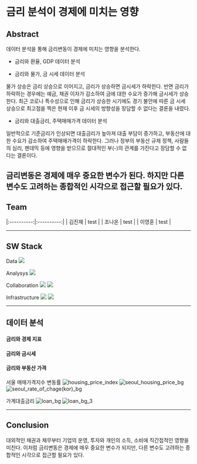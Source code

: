 # 금리 분석이 경제에 미치는 영향

## Abstract
<t>
데이터 분석을 통해 금리변동이 경제에 미치는 영향을 분석한다.
  
* 금리와 환율, GDP 데이터 분석

  
* 금리와 물가, 금 시세 데이터 분석

 물가 상승은 금리 상승으로 이어지고, 금리가 상승하면 금시세가 하락한다. 반면 금리가 하락하는 경우에는 예금, 채권 이자가 감소하여 금에 대한 수요가 증가해 금시세가 상승한다. 최근 코로나 특수성으로 인해  금리가 상승한 시기에도 경기 불안에 따른 금 시세 상승으로 최고점을 찍은 현재 이후 금 시세의 방향성을 장담할 수 없다는 결론을 내렸다.

* 금리와 대출금리, 주택매매가격 데이터 분석

 일반적으로 기준금리가 인상되면 대출금리가 높아져 대출 부담이 증가하고, 부동산에 대한 수요가 감소하여 주택매매가격이 하락한다. 
그러나 정부의 부동산 규제 정책, 사람들의 심리, 팬데믹 등에 영향을 받으므로 절대적인 부(-)의 관계를 가진다고 장담할 수 없다는 결론이다.


금리변동은 경제에 매우 중요한 변수가 된다. 하지만 다른 변수도 고려하는 종합적인 시각으로 접근할 필요가 있다.
</t>
---


## Team
|:----------:|:----------:|
| 김진재 | test |
| 조나온 | test |
| 이영훈 | test |

---


## SW Stack
Data
<img src="https://img.shields.io/badge/mysql-4479A1?style=for-the-badge&logo=mysql&logoColor=white"> 

Analysys
<img src="https://img.shields.io/badge/python-3776AB?style=for-the-badge&logo=python&logoColor=white"> 

Collaboration
<img src="https://img.shields.io/badge/jira-%230A0FFF.svg?style=for-the-badge&logo=jira&logoColor=white">
<img src="https://img.shields.io/badge/Slack-4A154B?style=for-the-badge&logo=slack&logoColor=white">

Infrastructure
<img src="https://img.shields.io/badge/linux-FCC624?style=for-the-badge&logo=linux&logoColor=black"> 
<img src="https://img.shields.io/badge/amazonaws-232F3E?style=for-the-badge&logo=amazonaws&logoColor=white"> 


---


## 데이터 분석
#### 금리와 경제 지표


#### 금리와 금시세


#### 금리와 부동산 가격


서울 매매가격지수 변동률
![housing_price_index](https://github.com/user-attachments/assets/f021a9c1-9a11-482b-8bc2-753657b9582a)
![seoul_housing_price_bg](https://github.com/user-attachments/assets/cbc42a73-53be-4328-8d3a-30f83952eeca)
![seoul_rate_of_chage(kor)_bg](https://github.com/user-attachments/assets/ebbf9f08-1ebb-4dad-8236-cde30c4a0629)


가계대출금리
![loan_bg](https://github.com/user-attachments/assets/cc9836c1-7329-42ff-9992-9d98c2d37a07)
![loan_bg_3](https://github.com/user-attachments/assets/f4082469-03dd-41cb-90b7-04e37d8be2ac)


---


## Conclusion

대외적인 채권과 채무부터 기업의 운영, 투자와 개인의 소득, 소비에 직간접적인 영향을 미친다. 
이처럼 금리변동은 경제에 매우 중요한 변수가 되지만, 다른 변수도 고려하는 종합적인 시각으로 접근할 필요가 있다.



